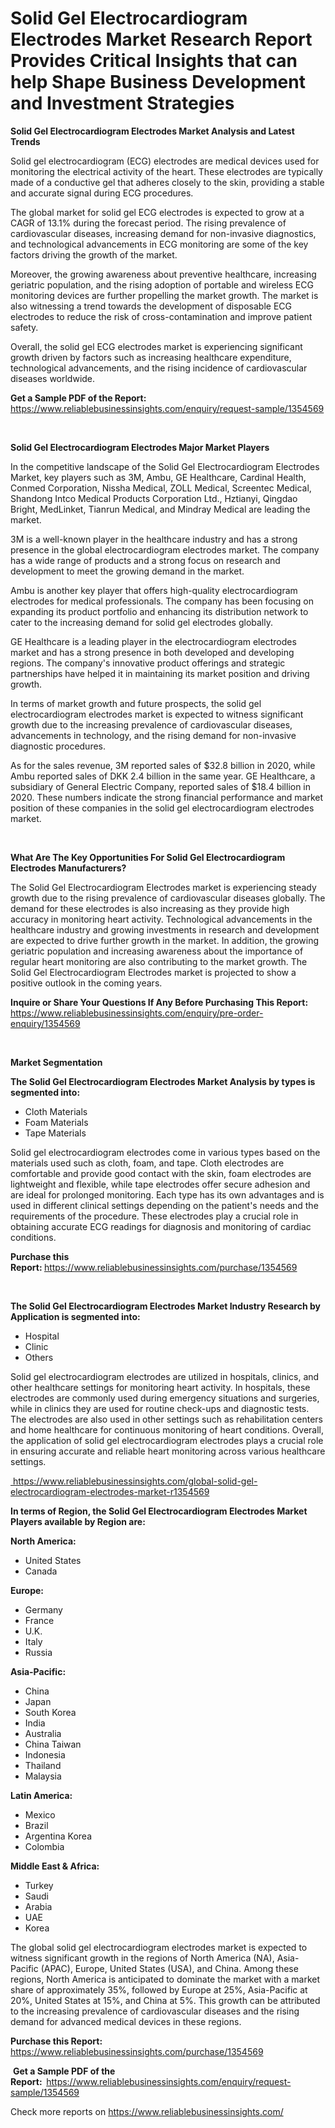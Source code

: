 <p><h1>Solid Gel Electrocardiogram Electrodes Market Research Report Provides Critical Insights that can help Shape Business Development and Investment Strategies</h1></p><p><strong>Solid Gel Electrocardiogram Electrodes Market Analysis and Latest Trends</strong></p>
<p><p>Solid gel electrocardiogram (ECG) electrodes are medical devices used for monitoring the electrical activity of the heart. These electrodes are typically made of a conductive gel that adheres closely to the skin, providing a stable and accurate signal during ECG procedures.</p><p>The global market for solid gel ECG electrodes is expected to grow at a CAGR of 13.1% during the forecast period. The rising prevalence of cardiovascular diseases, increasing demand for non-invasive diagnostics, and technological advancements in ECG monitoring are some of the key factors driving the growth of the market.</p><p>Moreover, the growing awareness about preventive healthcare, increasing geriatric population, and the rising adoption of portable and wireless ECG monitoring devices are further propelling the market growth. The market is also witnessing a trend towards the development of disposable ECG electrodes to reduce the risk of cross-contamination and improve patient safety.</p><p>Overall, the solid gel ECG electrodes market is experiencing significant growth driven by factors such as increasing healthcare expenditure, technological advancements, and the rising incidence of cardiovascular diseases worldwide.</p></p>
<p><strong>Get a Sample PDF of the Report:&nbsp;</strong> <a href="https://www.reliablebusinessinsights.com/enquiry/request-sample/1354569">https://www.reliablebusinessinsights.com/enquiry/request-sample/1354569</a></p>
<p>&nbsp;</p>
<p><strong>Solid Gel Electrocardiogram Electrodes Major Market Players</strong></p>
<p><p>In the competitive landscape of the Solid Gel Electrocardiogram Electrodes Market, key players such as 3M, Ambu, GE Healthcare, Cardinal Health, Conmed Corporation, Nissha Medical, ZOLL Medical, Screentec Medical, Shandong Intco Medical Products Corporation Ltd., Hztianyi, Qingdao Bright, MedLinket, Tianrun Medical, and Mindray Medical are leading the market. </p><p>3M is a well-known player in the healthcare industry and has a strong presence in the global electrocardiogram electrodes market. The company has a wide range of products and a strong focus on research and development to meet the growing demand in the market. </p><p>Ambu is another key player that offers high-quality electrocardiogram electrodes for medical professionals. The company has been focusing on expanding its product portfolio and enhancing its distribution network to cater to the increasing demand for solid gel electrodes globally. </p><p>GE Healthcare is a leading player in the electrocardiogram electrodes market and has a strong presence in both developed and developing regions. The company's innovative product offerings and strategic partnerships have helped it in maintaining its market position and driving growth. </p><p>In terms of market growth and future prospects, the solid gel electrocardiogram electrodes market is expected to witness significant growth due to the increasing prevalence of cardiovascular diseases, advancements in technology, and the rising demand for non-invasive diagnostic procedures. </p><p>As for the sales revenue, 3M reported sales of $32.8 billion in 2020, while Ambu reported sales of DKK 2.4 billion in the same year. GE Healthcare, a subsidiary of General Electric Company, reported sales of $18.4 billion in 2020. These numbers indicate the strong financial performance and market position of these companies in the solid gel electrocardiogram electrodes market.</p></p>
<p>&nbsp;</p>
<p><strong>What Are The Key Opportunities For Solid Gel Electrocardiogram Electrodes Manufacturers?</strong></p>
<p><p>The Solid Gel Electrocardiogram Electrodes market is experiencing steady growth due to the rising prevalence of cardiovascular diseases globally. The demand for these electrodes is also increasing as they provide high accuracy in monitoring heart activity. Technological advancements in the healthcare industry and growing investments in research and development are expected to drive further growth in the market. In addition, the growing geriatric population and increasing awareness about the importance of regular heart monitoring are also contributing to the market growth. The Solid Gel Electrocardiogram Electrodes market is projected to show a positive outlook in the coming years.</p></p>
<p><strong>Inquire or Share Your Questions If Any Before Purchasing This Report:</strong> <a href="https://www.reliablebusinessinsights.com/enquiry/pre-order-enquiry/1354569">https://www.reliablebusinessinsights.com/enquiry/pre-order-enquiry/1354569</a></p>
<p>&nbsp;</p>
<p><strong>Market Segmentation</strong></p>
<p><strong>The Solid Gel Electrocardiogram Electrodes Market Analysis by types is segmented into:</strong></p>
<p><ul><li>Cloth Materials</li><li>Foam Materials</li><li>Tape Materials</li></ul></p>
<p><p>Solid gel electrocardiogram electrodes come in various types based on the materials used such as cloth, foam, and tape. Cloth electrodes are comfortable and provide good contact with the skin, foam electrodes are lightweight and flexible, while tape electrodes offer secure adhesion and are ideal for prolonged monitoring. Each type has its own advantages and is used in different clinical settings depending on the patient's needs and the requirements of the procedure. These electrodes play a crucial role in obtaining accurate ECG readings for diagnosis and monitoring of cardiac conditions.</p></p>
<p><strong>Purchase this Report:&nbsp;</strong><a href="https://www.reliablebusinessinsights.com/purchase/1354569">https://www.reliablebusinessinsights.com/purchase/1354569</a></p>
<p>&nbsp;</p>
<p><strong>The Solid Gel Electrocardiogram Electrodes Market Industry Research by Application is segmented into:</strong></p>
<p><ul><li>Hospital</li><li>Clinic</li><li>Others</li></ul></p>
<p><p>Solid gel electrocardiogram electrodes are utilized in hospitals, clinics, and other healthcare settings for monitoring heart activity. In hospitals, these electrodes are commonly used during emergency situations and surgeries, while in clinics they are used for routine check-ups and diagnostic tests. The electrodes are also used in other settings such as rehabilitation centers and home healthcare for continuous monitoring of heart conditions. Overall, the application of solid gel electrocardiogram electrodes plays a crucial role in ensuring accurate and reliable heart monitoring across various healthcare settings.</p></p>
<p><a href="https://www.reliablebusinessinsights.com/global-solid-gel-electrocardiogram-electrodes-market-r1354569">&nbsp;https://www.reliablebusinessinsights.com/global-solid-gel-electrocardiogram-electrodes-market-r1354569</a></p>
<p><strong>In terms of Region, the Solid Gel Electrocardiogram Electrodes Market Players available by Region are:</strong></p>
<p>
    <p> <strong> North America: </strong>
        <ul>
            <li>United States</li>
            <li>Canada</li>
        </ul>
        </p> 
    <p> <strong> Europe: </strong>
        <ul>
            <li>Germany</li>
            <li>France</li>
            <li>U.K.</li>
            <li>Italy</li>
            <li>Russia</li>
        </ul>
        </p> 
    <p> <strong> Asia-Pacific: </strong>
        <ul>
            <li>China</li>
            <li>Japan</li>
            <li>South Korea</li>
            <li>India</li>
            <li>Australia</li>
            <li>China Taiwan</li>
            <li>Indonesia</li>
            <li>Thailand</li>
            <li>Malaysia</li>
        </ul>
        </p> 
    <p> <strong> Latin America: </strong>
        <ul>
            <li>Mexico</li>
            <li>Brazil</li>
            <li>Argentina Korea</li>
            <li>Colombia</li>
        </ul>
        </p> 
    <p> <strong> Middle East & Africa: </strong>
        <ul>
            <li>Turkey</li>
            <li>Saudi</li>
            <li>Arabia</li>
            <li>UAE</li>
            <li>Korea</li>
        </ul>
    </p>
    </p>
<p><p>The global solid gel electrocardiogram electrodes market is expected to witness significant growth in the regions of North America (NA), Asia-Pacific (APAC), Europe, United States (USA), and China. Among these regions, North America is anticipated to dominate the market with a market share of approximately 35%, followed by Europe at 25%, Asia-Pacific at 20%, United States at 15%, and China at 5%. This growth can be attributed to the increasing prevalence of cardiovascular diseases and the rising demand for advanced medical devices in these regions.</p></p>
<p><strong>Purchase this Report: </strong><a href="https://www.reliablebusinessinsights.com/purchase/1354569">https://www.reliablebusinessinsights.com/purchase/1354569</a></p>
<p>&nbsp;<strong>Get a Sample PDF of the Report:&nbsp;&nbsp;</strong><a href="https://www.reliablebusinessinsights.com/enquiry/request-sample/1354569">https://www.reliablebusinessinsights.com/enquiry/request-sample/1354569</a></p>
<p><strong></strong></p>
<p>Check more reports on <a href="https://www.reliablebusinessinsights.com/">https://www.reliablebusinessinsights.com/</a></p>